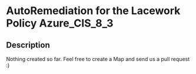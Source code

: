 # AutoRemediation for the Lacework Policy Azure_CIS_8_3

## Description
Nothing created so far. Feel free to create a Map and send us a pull request :)
